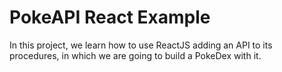 # PokeAPI React Example
In this project, we learn how to use ReactJS adding an API to its procedures, in which we are going to build a PokeDex with it.